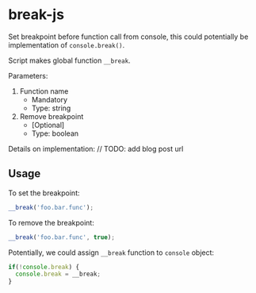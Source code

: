 break-js
========

Set breakpoint before function call from console, this could potentially be implementation of `console.break()`. 

Script makes global function `__break`.

Parameters:

1. Function name
    - Mandatory
    - Type: string
2. Remove breakpoint
    - [Optional]
    - Type: boolean

Details on implementation:
// TODO: add blog post url

Usage
-

To set the breakpoint:
```javascript
__break('foo.bar.func');
```
To remove the breakpoint:
```javascript
__break('foo.bar.func', true);
```

Potentially, we could assign `__break` function to `console` object:
```javascript
if(!console.break) {
  console.break = __break;
}
```